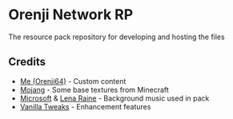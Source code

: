 # Orenji Network RP
The resource pack repository for developing and hosting the files

## Credits
* [Me (Orenji64)](https://orenji64.net) - Custom content
* [Mojang](https://minecraft.net) - Some base textures from Minecraft
* [Microsoft](https://minecraft.net) & [Lena Raine](https://open.spotify.com/artist/3Ww8GMbCDMAGwJJ2hd7z7z) - Background music used in pack
* [Vanilla Tweaks](https://vanillatweaks.net) - Enhancement features
